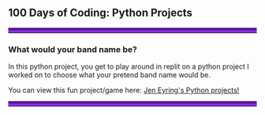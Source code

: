 ## 100 Days of Coding: Python Projects
<hr style="border-top: 10px groove blueviolet; margin-top: 1px; margin-bottom: 1px"></hr>

### What would your band name be? 

In this python project, you get to play around in replit on a python project I worked on to choose what your pretend band name would be.

You can view this fun project/game here: <a href="https://replit.com/@jeyring">Jen Eyring's Python projects!</a>
<hr style="border-top: 10px groove blueviolet; margin-top: 1px; margin-bottom: 1px"></hr>

